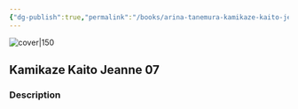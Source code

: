 ```yaml
---
{"dg-publish":true,"permalink":"/books/arina-tanemura-kamikaze-kaito-jeanne-07/","title":"\"Kamikaze Kaito Jeanne 07\"","tags":["Fantasy","manga"]}
---
```




![cover|150](http://books.google.com/books/content?id=vl64PAAACAAJ&printsec=frontcover&img=1&zoom=1&source=gbs_api)

## Kamikaze Kaito Jeanne 07

### Description


```